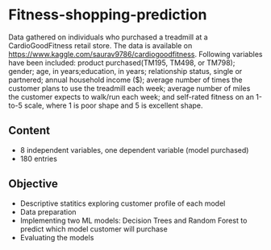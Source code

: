 # Fitness-shopping-prediction
Data gathered on individuals who purchased a treadmill at a CardioGoodFitness retail store. The data is available on https://www.kaggle.com/saurav9786/cardiogoodfitness.
Following variables have been included: product purchased(TM195, TM498, or TM798); gender; age, in years;education, in years; relationship status, single or partnered; annual household income ($); average number of times the customer plans to use the treadmill each week; average number of miles the customer expects to walk/run each week; and self-rated fitness on an 1-to-5 scale, where 1 is poor shape and 5 is excellent shape.

## Content
- 8 independent variables, one dependent variable (model purchased)
- 180 entries

## Objective
 - Descriptive statitics exploring customer profile of each model
 - Data preparation
 - Implementing two ML models: Decision Trees and Random Forest to predict which model customer will purchase
 - Evaluating the models
